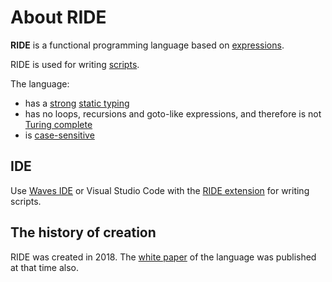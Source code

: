 # About RIDE

**RIDE** is a functional programming language based on [expressions](/ride/expression.md).

RIDE is used for writing [scripts](/ride/script.md).

The language:

* has a [strong](https://en.wikipedia.org/wiki/Strong_and_weak_typing) [static typing](https://en.wikipedia.org/wiki/Type_system#Static_type_checking)
* has no loops, recursions and goto-like expressions, and therefore is not [Turing complete](https://en.wikipedia.org/wiki/Turing_completeness)
* is [case-sensitive](https://en.wikipedia.org/wiki/Case_sensitivity)

## IDE

Use [Waves IDE](/smart-contracts/tools/waves-ide.md) or Visual Studio Code with the [RIDE extension](https://marketplace.visualstudio.com/items?itemName=wavesplatform.waves-ride) for writing scripts.

## The history of creation

RIDE was created in 2018. The [white paper](https://wavesplatform.com/files/docs/white_paper_waves_smart_contracts.pdf) of the language was published at that time also.
